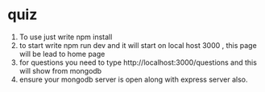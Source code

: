 # quiz

1. To use just write npm install
2. to start write npm run dev and it will start on local host 3000 , this page will be lead to home page
3. for questions you need to type    http://localhost:3000/questions   and this will show from mongodb
4. ensure your mongodb server is open along with express server also.
